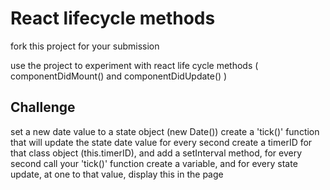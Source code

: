 # React lifecycle methods

fork this project for your submission

use the project to experiment with react life cycle methods ( componentDidMount() and componentDidUpdate() )


## Challenge

set a new date value to a state object (new Date())
create a 'tick()' function that will update the state date value for every second 
create a timerID for that class object (this.timerID), and add a setInterval method, for every second call your 'tick()' function
create a variable, and for every state update, at one to that value, display this in the page